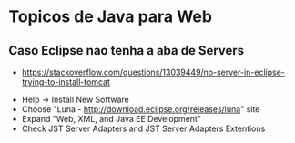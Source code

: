 # Topicos de Java para Web
## Caso Eclipse nao tenha a aba de Servers
- https://stackoverflow.com/questions/13039449/no-server-in-eclipse-trying-to-install-tomcat
* Help -> Install New Software
* Choose "Luna - http://download.eclipse.org/releases/luna" site
* Expand "Web, XML, and Java EE Development"
* Check JST Server Adapters and JST Server Adapters Extentions
